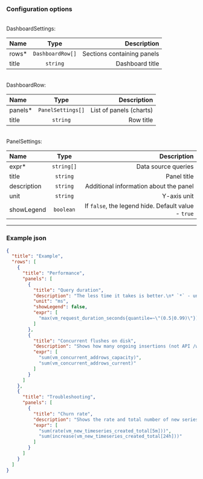 ### Configuration options

<br/>
DashboardSettings:

| Name      |       Type       |                Description |
|:----------|:----------------:|---------------------------:|
| rows*     | `DashboardRow[]` | Sections containing panels |
| title     |     `string`     |            Dashboard title |


<br/>
DashboardRow:

| Name       |       Type        |                Description |
|:-----------|:-----------------:|---------------------------:|
| panels*    | `PanelSettings[]` |    List of panels (charts) |
| title      |     `string`      |                  Row title |

<br/>
PanelSettings:

| Name           |    Type    |                                         Description |
|:---------------|:----------:|----------------------------------------------------:|
| expr*          | `string[]` |                                 Data source queries |
| title          |  `string`  |                                         Panel title |
| description    |  `string`  |              Additional information about the panel |
| unit           |  `string`  |                                         Y-axis unit |
| showLegend     | `boolean`  | If `false`, the legend hide. Default value - `true` |

---

### Example json

```json
{
  "title": "Example",
  "rows": [
    {
      "title": "Performance",
      "panels": [
        {
          "title": "Query duration",
          "description": "The less time it takes is better.\n* `*` - unsupported query path\n* `/write` - insert into VM\n* `/metrics` - query VM system metrics\n* `/query` - query instant values\n* `/query_range` - query over a range of time\n* `/series` - match a certain label set\n* `/label/{}/values` - query a list of label values (variables mostly)",
          "unit": "ms",
          "showLegend": false,
          "expr": [
            "max(vm_request_duration_seconds{quantile=~\"(0.5|0.99)\"}) by (path, quantile) > 0"
          ]
        },
        {
          "title": "Concurrent flushes on disk",
          "description": "Shows how many ongoing insertions (not API /write calls) on disk are taking place, where:\n* `max` - equal to number of CPUs;\n* `current` - current number of goroutines busy with inserting rows into underlying storage.\n\nEvery successful API /write call results into flush on disk. However, these two actions are separated and controlled via different concurrency limiters. The `max` on this panel can't be changed and always equal to number of CPUs. \n\nWhen `current` hits `max` constantly, it means storage is overloaded and requires more CPU.\n\n",
          "expr": [
            "sum(vm_concurrent_addrows_capacity)",
            "sum(vm_concurrent_addrows_current)"
          ]
        }
      ]
    },
    {
      "title": "Troubleshooting",
      "panels": [
        {
          "title": "Churn rate",
          "description": "Shows the rate and total number of new series created over last 24h.\n\nHigh churn rate tightly connected with database performance and may result in unexpected OOM's or slow queries. It is recommended to always keep an eye on this metric to avoid unexpected cardinality \"explosions\".\n\nThe higher churn rate is, the more resources required to handle it. Consider to keep the churn rate as low as possible.\n\nGood references to read:\n* https://www.robustperception.io/cardinality-is-key\n* https://www.robustperception.io/using-tsdb-analyze-to-investigate-churn-and-cardinality",
          "expr": [
            "sum(rate(vm_new_timeseries_created_total[5m]))",
            "sum(increase(vm_new_timeseries_created_total[24h]))"
          ]
        }
      ]
    }
  ]
}
```